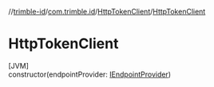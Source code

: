 //[trimble-id](../../../index.md)/[com.trimble.id](../index.md)/[HttpTokenClient](index.md)/[HttpTokenClient](-http-token-client.md)

# HttpTokenClient

[JVM]\
constructor(endpointProvider: [IEndpointProvider](../-i-endpoint-provider/index.md))
